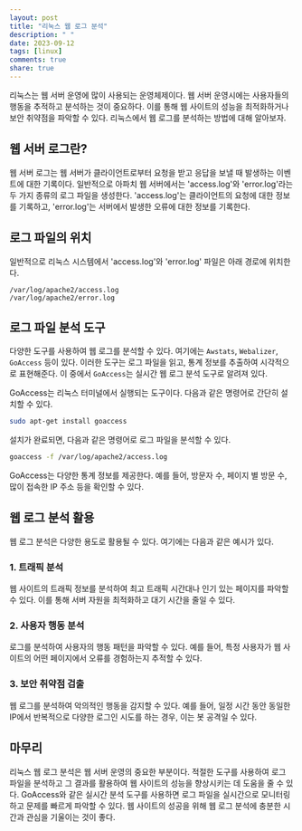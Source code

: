 ```yaml
---
layout: post
title: "리눅스 웹 로그 분석"
description: " "
date: 2023-09-12
tags: [linux]
comments: true
share: true
---
```


리눅스는 웹 서버 운영에 많이 사용되는 운영체제이다. 웹 서버 운영시에는 사용자들의 행동을 추적하고 분석하는 것이 중요하다. 이를 통해 웹 사이트의 성능을 최적화하거나 보안 취약점을 파악할 수 있다. 리눅스에서 웹 로그를 분석하는 방법에 대해 알아보자.

## 웹 서버 로그란?

웹 서버 로그는 웹 서버가 클라이언트로부터 요청을 받고 응답을 보낼 때 발생하는 이벤트에 대한 기록이다. 일반적으로 아파치 웹 서버에서는 'access.log'와 'error.log'라는 두 가지 종류의 로그 파일을 생성한다. 'access.log'는 클라이언트의 요청에 대한 정보를 기록하고, 'error.log'는 서버에서 발생한 오류에 대한 정보를 기록한다.

## 로그 파일의 위치

일반적으로 리눅스 시스템에서 'access.log'와 'error.log' 파일은 아래 경로에 위치한다.
```
/var/log/apache2/access.log
/var/log/apache2/error.log
```

## 로그 파일 분석 도구

다양한 도구를 사용하여 웹 로그를 분석할 수 있다. 여기에는 `Awstats`, `Webalizer`, `GoAccess` 등이 있다. 이러한 도구는 로그 파일을 읽고, 통계 정보를 추출하여 시각적으로 표현해준다. 이 중에서 `GoAccess`는 실시간 웹 로그 분석 도구로 알려져 있다.

GoAccess는 리눅스 터미널에서 실행되는 도구이다. 다음과 같은 명령어로 간단히 설치할 수 있다.
```bash
sudo apt-get install goaccess
```

설치가 완료되면, 다음과 같은 명령어로 로그 파일을 분석할 수 있다.
```bash
goaccess -f /var/log/apache2/access.log
```

GoAccess는 다양한 통계 정보를 제공한다. 예를 들어, 방문자 수, 페이지 별 방문 수, 많이 접속한 IP 주소 등을 확인할 수 있다.

## 웹 로그 분석 활용

웹 로그 분석은 다양한 용도로 활용될 수 있다. 여기에는 다음과 같은 예시가 있다.

### 1. 트래픽 분석

웹 사이트의 트래픽 정보를 분석하여 최고 트래픽 시간대나 인기 있는 페이지를 파악할 수 있다. 이를 통해 서버 자원을 최적화하고 대기 시간을 줄일 수 있다.

### 2. 사용자 행동 분석

로그를 분석하여 사용자의 행동 패턴을 파악할 수 있다. 예를 들어, 특정 사용자가 웹 사이트의 어떤 페이지에서 오류를 경험하는지 추적할 수 있다.

### 3. 보안 취약점 검출

웹 로그를 분석하여 악의적인 행동을 감지할 수 있다. 예를 들어, 일정 시간 동안 동일한 IP에서 반복적으로 다양한 로그인 시도를 하는 경우, 이는 봇 공격일 수 있다.

## 마무리

리눅스 웹 로그 분석은 웹 서버 운영의 중요한 부분이다. 적절한 도구를 사용하여 로그 파일을 분석하고 그 결과를 활용하여 웹 사이트의 성능을 향상시키는 데 도움을 줄 수 있다. GoAccess와 같은 실시간 분석 도구를 사용하면 로그 파일을 실시간으로 모니터링하고 문제를 빠르게 파악할 수 있다. 웹 사이트의 성공을 위해 웹 로그 분석에 충분한 시간과 관심을 기울이는 것이 좋다.